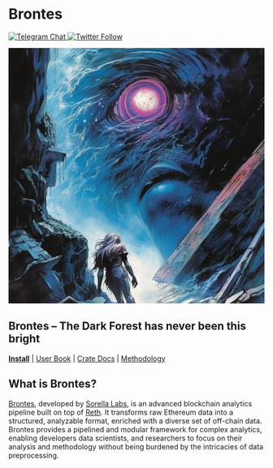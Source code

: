 # Brontes

[![Telegram Chat][tg-badge]][tg-url]<a href="https://twitter.com/SorellaLabs">
<img alt="Twitter Follow" src="https://img.shields.io/twitter/follow/SorellaLabs?style=social">
</a>

![](assets/Brontes.png)

## Brontes – The Dark Forest has never been this bright

**[Install](https://sorellalabs.github.io/brontes/installation/installation.html)**
| [User Book](https://sorellalabs.github.io/brontes/intro.html)
| [Crate Docs](https://sorellalabs.github.io/brontes/docs/brontes/index.html)
| [Methodology](https://sorellalabs.github.io/brontes/mev_inspectors/intro.html)

[tg-badge]: https://img.shields.io/endpoint?color=neon&logo=telegram&label=chat&url=https%3A%2F%2Ftg.sumanjay.workers.dev%2Fparadigm%5Freth
[tg-url]: https://t.me/sorella_brontes

## What is Brontes?

[Brontes](https://github.com/SorellaLabs/brontes), developed by [Sorella Labs](https://twitter.com/Sorellalabs), is an advanced blockchain analytics pipeline built on top of [Reth](https://github.com/paradigmxyz/reth/). It transforms raw Ethereum data into a structured, analyzable format, enriched with a diverse set of off-chain data. Brontes provides a pipelined and modular framework for complex analytics, enabling developers data scientists, and researchers to focus on their analysis and methodology without being burdened by the intricacies of data preprocessing.
